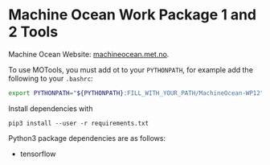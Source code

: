 # Machine Ocean Work Package 1 and 2 Tools

Machine Ocean Website: [machineocean.met.no](https://machineocean.met.no/).

To use MOTools, you must add ot to your `PYTHONPATH`, for example add the following to your `.bashrc`:

```bash
export PYTHONPATH="${PYTHONPATH}:FILL_WITH_YOUR_PATH/MachineOcean-WP12"
```

Install dependencies with

```
pip3 install --user -r requirements.txt
```

Python3 package dependencies are as follows:

* tensorflow
